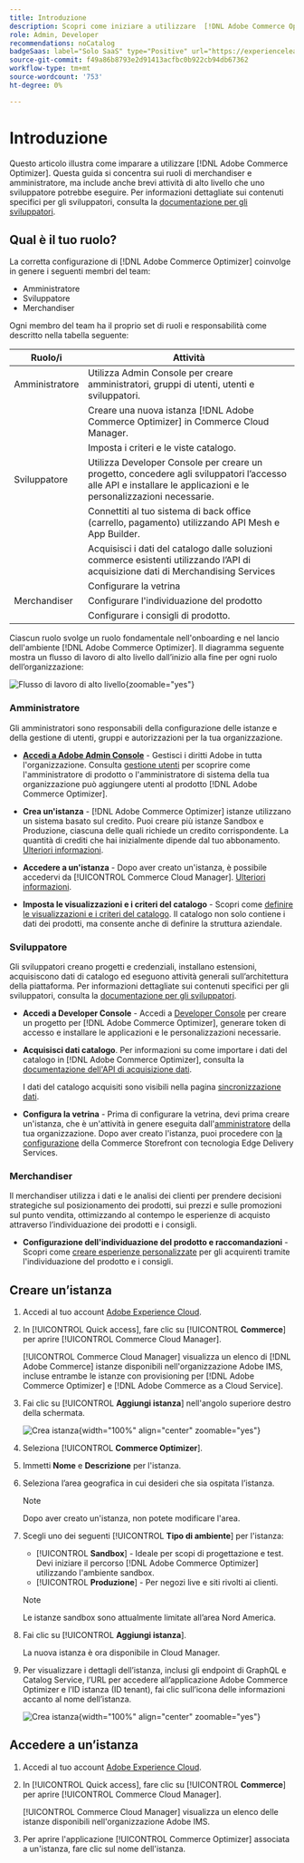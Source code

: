 ```yaml
---
title: Introduzione
description: Scopri come iniziare a utilizzare  [!DNL Adobe Commerce Optimizer].
role: Admin, Developer
recommendations: noCatalog
badgeSaas: label="Solo SaaS" type="Positive" url="https://experienceleague.adobe.com/en/docs/commerce/user-guides/product-solutions" tooltip="Applicabile solo ai progetti Adobe Commerce as a Cloud Service e Adobe Commerce Optimizer (infrastruttura SaaS gestita da Adobe)."
source-git-commit: f49a86b8793e2d91413acfbc0b922cb94db67362
workflow-type: tm+mt
source-wordcount: '753'
ht-degree: 0%

---
```


# Introduzione

Questo articolo illustra come imparare a utilizzare [!DNL Adobe Commerce Optimizer]. Questa guida si concentra sui ruoli di merchandiser e amministratore, ma include anche brevi attività di alto livello che uno sviluppatore potrebbe eseguire. Per informazioni dettagliate sui contenuti specifici per gli sviluppatori, consulta la [documentazione per gli sviluppatori](https://developer-stage.adobe.com/commerce/services/composable-catalog/).

## Qual è il tuo ruolo?

La corretta configurazione di [!DNL Adobe Commerce Optimizer] coinvolge in genere i seguenti membri del team:

- Amministratore
- Sviluppatore
- Merchandiser

Ogni membro del team ha il proprio set di ruoli e responsabilità come descritto nella tabella seguente:

| Ruolo/i | Attività |
|---|---|
| Amministratore | Utilizza Admin Console per creare amministratori, gruppi di utenti, utenti e sviluppatori&#x200B;. |
|  | Creare una nuova istanza [!DNL Adobe Commerce Optimizer] in Commerce Cloud Manager.&#x200B; |
|  | Imposta i criteri e le viste catalogo. |
| Sviluppatore | Utilizza Developer Console per creare un progetto, concedere agli sviluppatori l’accesso alle API e installare le applicazioni e le personalizzazioni necessarie. |
|  | Connettiti al tuo sistema di back office (carrello, pagamento) utilizzando API Mesh e App Builder&#x200B;. |
|  | Acquisisci i dati del catalogo dalle soluzioni commerce esistenti utilizzando l’API di acquisizione dati di Merchandising Services&#x200B; |
|  | Configurare la vetrina |
| Merchandiser | Configurare l&#39;individuazione del prodotto&#x200B; |
|  | Configurare i consigli di prodotto. |

Ciascun ruolo svolge un ruolo fondamentale nell&#39;onboarding e nel lancio dell&#39;ambiente [!DNL Adobe Commerce Optimizer]. Il diagramma seguente mostra un flusso di lavoro di alto livello dall’inizio alla fine per ogni ruolo dell’organizzazione:

![Flusso di lavoro di alto livello](./assets/high-level-workflow.png){zoomable="yes"}

### Amministratore

Gli amministratori sono responsabili della configurazione delle istanze e della gestione di utenti, gruppi e autorizzazioni per la tua organizzazione.

- **[Accedi a Adobe Admin Console](https://helpx.adobe.com/enterprise/admin-guide.html)** - Gestisci i diritti Adobe in tutta l&#39;organizzazione. Consulta [gestione utenti](./user-management.md) per scoprire come l&#39;amministratore di prodotto o l&#39;amministratore di sistema della tua organizzazione può aggiungere utenti al prodotto [!DNL Adobe Commerce Optimizer].

- **Crea un&#39;istanza** - [!DNL Adobe Commerce Optimizer] istanze utilizzano un sistema basato sul credito. Puoi creare più istanze Sandbox e Produzione, ciascuna delle quali richiede un credito corrispondente. La quantità di crediti che hai inizialmente dipende dal tuo abbonamento. [Ulteriori informazioni](#create-an-instance).

- **Accedere a un&#39;istanza** - Dopo aver creato un&#39;istanza, è possibile accedervi da [!UICONTROL Commerce Cloud Manager]. [Ulteriori informazioni](#access-an-instance).

- **Imposta le visualizzazioni e i criteri del catalogo** - Scopri come [definire le visualizzazioni e i criteri del catalogo](./setup/catalog-view.md). Il catalogo non solo contiene i dati dei prodotti, ma consente anche di definire la struttura aziendale.

### Sviluppatore

Gli sviluppatori creano progetti e credenziali, installano estensioni, acquisiscono dati di catalogo ed eseguono attività generali sull’architettura della piattaforma. Per informazioni dettagliate sui contenuti specifici per gli sviluppatori, consulta la [documentazione per gli sviluppatori](https://developer-stage.adobe.com/commerce/services/composable-catalog/).

- **Accedi a Developer Console** - Accedi a [Developer Console](https://developer.adobe.com/developer-console/docs/guides/getting-started) per creare un progetto per [!DNL Adobe Commerce Optimizer], generare token di accesso e installare le applicazioni e le personalizzazioni necessarie.

- **Acquisisci dati catalogo**. Per informazioni su come importare i dati del catalogo in [!DNL Adobe Commerce Optimizer], consulta la [documentazione dell&#39;API di acquisizione dati](https://developer-stage.adobe.com/commerce/services/composable-catalog/data-ingestion/using-the-api/).

  I dati del catalogo acquisiti sono visibili nella pagina [sincronizzazione dati](./setup/data-sync.md).

- **Configura la vetrina** - Prima di configurare la vetrina, devi prima creare un&#39;istanza, che è un&#39;attività in genere eseguita dall&#39;[amministratore](#administrator) della tua organizzazione. Dopo aver creato l&#39;istanza, puoi procedere con [la configurazione](./storefront.md) della Commerce Storefront con tecnologia Edge Delivery Services.

### Merchandiser

Il merchandiser utilizza i dati e le analisi dei clienti per prendere decisioni strategiche sul posizionamento dei prodotti, sui prezzi e sulle promozioni sul punto vendita, ottimizzando al contempo le esperienze di acquisto attraverso l’individuazione dei prodotti e i consigli.

- **Configurazione dell&#39;individuazione del prodotto e raccomandazioni** - Scopri come [creare esperienze personalizzate](./merchandising/overview.md) per gli acquirenti tramite l&#39;individuazione del prodotto e i consigli.

## Creare un’istanza

1. Accedi al tuo account [Adobe Experience Cloud](https://experience.adobe.com/).

1. In [!UICONTROL Quick access], fare clic su [!UICONTROL **Commerce**] per aprire [!UICONTROL Commerce Cloud Manager].

   [!UICONTROL Commerce Cloud Manager] visualizza un elenco di [!DNL Adobe Commerce] istanze disponibili nell&#39;organizzazione Adobe IMS, incluse entrambe le istanze con provisioning per [!DNL Adobe Commerce Optimizer] e [!DNL Adobe Commerce as a Cloud Service].

1. Fai clic su [!UICONTROL **Aggiungi istanza**] nell&#39;angolo superiore destro della schermata.

   ![Crea istanza](./assets/create-aco-instance.png){width="100%" align="center" zoomable="yes"}

1. Seleziona [!UICONTROL **Commerce Optimizer**].

1. Immetti **Nome** e **Descrizione** per l&#39;istanza.

1. Seleziona l’area geografica in cui desideri che sia ospitata l’istanza.

   >[!NOTE]
   >
   >Dopo aver creato un&#39;istanza, non potete modificare l&#39;area.

1. Scegli uno dei seguenti [!UICONTROL **Tipo di ambiente**] per l&#39;istanza:

   - [!UICONTROL **Sandbox**] - Ideale per scopi di progettazione e test. Devi iniziare il percorso [!DNL Adobe Commerce Optimizer] utilizzando l&#39;ambiente sandbox.
   - [!UICONTROL **Produzione**] - Per negozi live e siti rivolti ai clienti.

   >[!NOTE]
   >
   >Le istanze sandbox sono attualmente limitate all’area Nord America.

1. Fai clic su [!UICONTROL **Aggiungi istanza**].

   La nuova istanza è ora disponibile in Cloud Manager.

1. Per visualizzare i dettagli dell’istanza, inclusi gli endpoint di GraphQL e Catalog Service, l’URL per accedere all’applicazione Adobe Commerce Optimizer e l’ID istanza (ID tenant), fai clic sull’icona delle informazioni accanto al nome dell’istanza.

   ![Crea istanza](./assets/aco-instance-details.png){width="100%" align="center" zoomable="yes"}

## Accedere a un’istanza

1. Accedi al tuo account [Adobe Experience Cloud](https://experience.adobe.com/).

1. In [!UICONTROL Quick access], fare clic su [!UICONTROL **Commerce**] per aprire [!UICONTROL Commerce Cloud Manager].

   [!UICONTROL Commerce Cloud Manager] visualizza un elenco delle istanze disponibili nell&#39;organizzazione Adobe IMS.

1. Per aprire l&#39;applicazione [!UICONTROL Commerce Optimizer] associata a un&#39;istanza, fare clic sul nome dell&#39;istanza.


